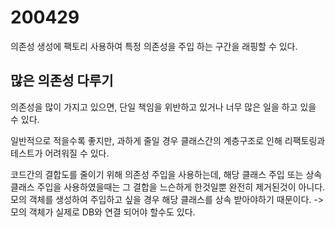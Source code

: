 # 200429

의존성 생성에 팩토리 사용하여 특정 의존성을 주입 하는 구간을 래핑할 수 있다.

## 많은 의존성 다루기

의존성을 많이 가지고 있으면, 단일 책임을 위반하고 있거나 너무 많은 일을 하고 있을 수 있다.

일반적으로 적을수록 좋지만, 과하게 줄일 경우 클래스간의 계층구조로 인해 리팩토링과 테스트가 어려워질 수 있다.

코드간의 결합도를 줄이기 위해 의존성 주입을 사용하는데,
해당 클래스 주입 또는 상속 클래스 주입을 사용하였을때는 그 결합을 느슨하게 한것일뿐 완전히 제거된것이 아니다.<br/>
모의 객체를 생성하여 주입하고 싶을 경우 해당 클래스를 상속 받아야하기 때문이다.
-> 모의 객체가 실제로 DB와 연결 되어야 할수도 있다.